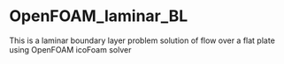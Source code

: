 # OpenFOAM_laminar_BL
This is a laminar boundary layer problem solution of flow over a flat plate using OpenFOAM icoFoam solver
